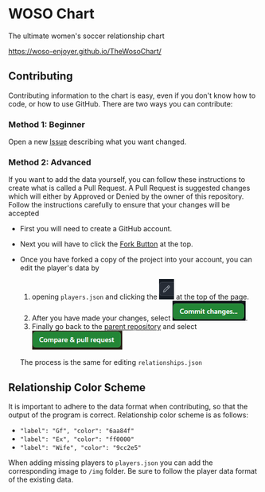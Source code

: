 # WOSO Chart
The ultimate women's soccer relationship chart

https://woso-enjoyer.github.io/TheWosoChart/

## Contributing
Contributing information to the chart is easy, even if you don't know how to code, or how to use GitHub. There are two ways you can contribute:

### Method 1: Beginner
Open a new [Issue](https://github.com/wosochart/TheWosoChart/issues/new/choose) describing what you want changed. 

### Method 2: Advanced
If you want to add the data yourself, you can follow these instructions to create what is called a Pull Request. A Pull Request is suggested changes which will either by Approved or Denied by the owner of this repository. Follow the instructions carefully to ensure that your changes will be accepted

- First you will need to create a GitHub account. 
- Next you will have to click the [Fork Button](https://github.com/wosochart/TheWosoChart/fork) at the top.
- Once you have forked a copy of the project into your account, you can edit the player's data by 
    1. opening `players.json` and clicking the ![Edit this file](readme-images/image.png) at the top of the page.
    2. After you have made your changes, select ![alt text](readme-images/image-1.png).
    3. Finally go back to the [parent repository](https://github.com/wosochart/TheWosoChart) and select ![alt text](readme-images/image-2.png)

    The process is the same for editing `relationships.json`

## Relationship Color Scheme
It is important to adhere to the data format when contributing, so that the output of the program is correct. Relationship color scheme is as follows:

- `"label": "Gf", "color": "6aa84f"`
- `"label": "Ex", "color": "ff0000"`
- `"label": "Wife", "color": "9cc2e5"`

When adding missing players to `players.json` you can add the corresponding image to `/img` folder. Be sure to follow the player data format of the existing data.